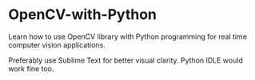 # OpenCV-with-Python

Learn how to use OpenCV library with Python programming for real time computer vision applications. 

Preferably use Sublime Text for better visual clarity. Python IDLE would work fine too. 

